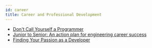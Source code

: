 ```yaml
---
id: career
title: Career and Professional Development
---
```


- [Don't Call Yourself a Programmer](https://www.kalzumeus.com/2011/10/28/dont-call-yourself-a-programmer/)
- [Junior to Senior: An action plan for engineering career success](https://github.com/readme/guides/engineering-career-success)
- [Finding Your Passion as a Developer](https://transitivebullsh.it/finding-your-passion-as-a-developer)